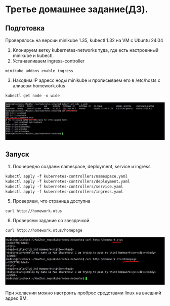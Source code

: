 # Третье домашнее задание(ДЗ).
## Подготовка
Проверялось на версии minikube 1.35, kubectl 1.32 на VM с Ubuntu 24.04
1. Клонируем ветку kubernetes-networks туда, где есть настроенный minikube и kubectl.
2. Устанавливаем ingress-controller
```
minikube addons enable ingress
```
3. Находим IP адресс ноды minikube и прописываем его в /etc/hosts с алиасом homework.otus
```
kubectl get node -o wide
```

![прописываем имя хоста](screenshots/otus_3rd_hw_01.jpg)

## Запуск
1. Поочередно создаем namespace, deployment, service и ingress
```
kubectl apply -f kubernetes-controllers/namespace.yaml
kubectl apply -f kubernetes-controllers/deployment.yaml
kubectl apply -f kubernetes-controllers/service.yaml
kubectl apply -f kubernetes-controllers/ingress.yaml
```
5. Проверяем, что страница доступна
```
curl http://homework.otus
```
6. Проверяем задание со звездочкой
```
curl http://homework.otus/homepage
```
![Всё доступно внутри ВМ с minikube](screenshots/otus_3rd_hw_02.jpg)

При желаении можно настроить проброс средствами linux на внешний адрес ВМ.



